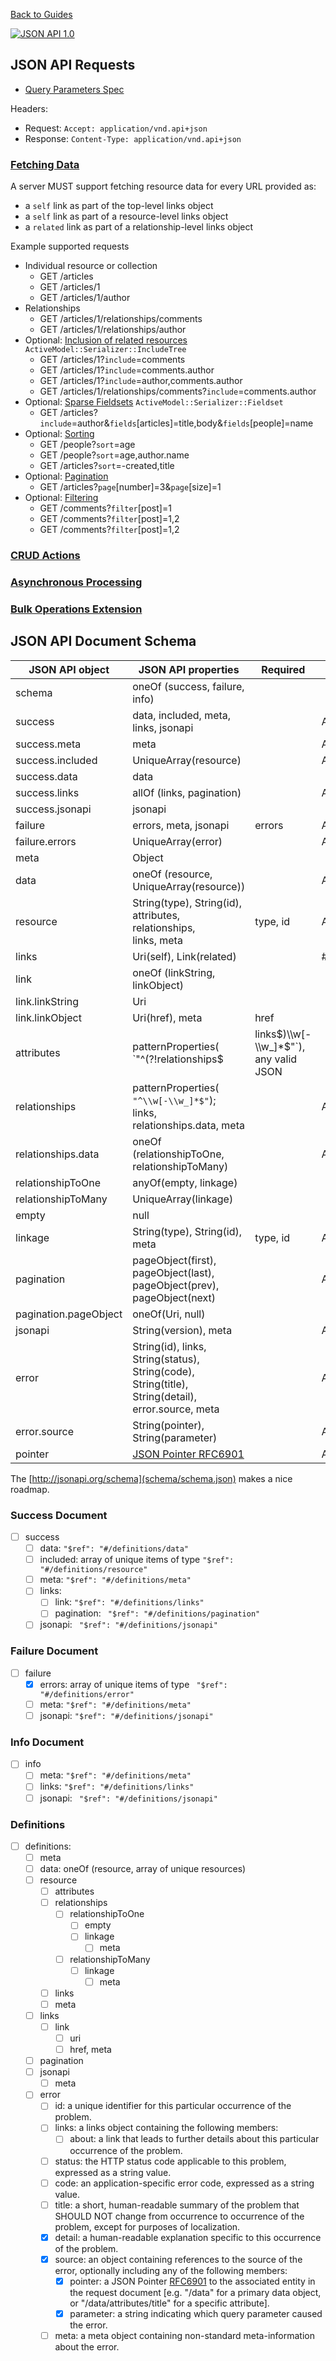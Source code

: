 [Back to Guides](../README.md)

[![JSON API 1.0](https://img.shields.io/badge/JSON%20API-1.0-lightgrey.svg)](http://jsonapi.org/)

## JSON API Requests

- [Query Parameters Spec](http://jsonapi.org/format/#query-parameters)

Headers:

- Request: `Accept: application/vnd.api+json`
- Response: `Content-Type: application/vnd.api+json`

### [Fetching Data](http://jsonapi.org/format/#fetching)

A server MUST support fetching resource data for every URL provided as:

- a `self` link as part of the top-level links object
- a `self` link as part of a resource-level links object
- a `related` link as part of a relationship-level links object

Example supported requests

- Individual resource or collection
  - GET /articles
  - GET /articles/1
  - GET /articles/1/author
- Relationships
  - GET /articles/1/relationships/comments
  - GET /articles/1/relationships/author
- Optional: [Inclusion of related resources](http://jsonapi.org/format/#fetching-includes) `ActiveModel::Serializer::IncludeTree`
  - GET /articles/1?`include`=comments
  - GET /articles/1?`include`=comments.author
  - GET /articles/1?`include`=author,comments.author
  - GET /articles/1/relationships/comments?`include`=comments.author
- Optional: [Sparse Fieldsets](http://jsonapi.org/format/#fetching-sparse-fieldsets) `ActiveModel::Serializer::Fieldset`
  - GET /articles?`include`=author&`fields`[articles]=title,body&`fields`[people]=name
- Optional: [Sorting](http://jsonapi.org/format/#fetching-sorting)
  - GET /people?`sort`=age
  - GET /people?`sort`=age,author.name
  - GET /articles?`sort`=-created,title
- Optional: [Pagination](http://jsonapi.org/format/#fetching-pagination)
  - GET /articles?`page`[number]=3&`page`[size]=1
- Optional: [Filtering](http://jsonapi.org/format/#fetching-filtering)
  - GET /comments?`filter`[post]=1
  - GET /comments?`filter`[post]=1,2
  - GET /comments?`filter`[post]=1,2

### [CRUD Actions](http://jsonapi.org/format/#crud)

### [Asynchronous Processing](http://jsonapi.org/recommendations/#asynchronous-processing)

### [Bulk Operations Extension](http://jsonapi.org/extensions/bulk/)

## JSON API Document Schema

| JSON API object       | JSON API properties                                                                                | Required | ActiveModelSerializers representation |
|-----------------------|----------------------------------------------------------------------------------------------------|----------|---------------------------------------|
| schema                | oneOf (success, failure, info)                                                                     |          |
| success               | data, included, meta, links, jsonapi                                                               |          | AM::SerializableResource
| success.meta          | meta                                                                                               |          | AMS::Adapter::Base#meta
| success.included      | UniqueArray(resource)                                                                              |          | AMS::Adapter::JsonApi#serializable_hash_for_collection
| success.data          | data                                                                                               |          |
| success.links         | allOf (links, pagination)                                                                          |          | AMS::Adapter::JsonApi#links_for
| success.jsonapi       | jsonapi                                                                                            |          |
| failure               | errors, meta, jsonapi                                                                              | errors   | AMS::Adapter::JsonApi#failure_document, #1004
| failure.errors        | UniqueArray(error)                                                                                 |          | AM::S::ErrorSerializer, #1004
| meta                  | Object                                                                                             |          | 
| data                  | oneOf (resource, UniqueArray(resource))                                                            |          | AMS::Adapter::JsonApi#serializable_hash_for_collection,#serializable_hash_for_single_resource
| resource              | String(type), String(id),<br>attributes, relationships,<br>links, meta                                   | type, id | AM::S::Adapter::JsonApi#primary_data_for
| links                 | Uri(self), Link(related)                                                                           |          | #1028, #1246, #1282
| link                  | oneOf (linkString, linkObject)                                                                     |          |
| link.linkString       | Uri                                                                                                |          |
| link.linkObject       | Uri(href), meta                                                                                    | href     |
| attributes            | patternProperties(<br>`"^(?!relationships$|links$)\\w[-\\w_]*$"`),<br>any valid JSON                      |          | AM::Serializer#attributes, AMS::Adapter::JsonApi#resource_object_for
| relationships         | patternProperties(<br>`"^\\w[-\\w_]*$"`);<br>links, relationships.data, meta                              |          | AMS::Adapter::JsonApi#relationships_for
| relationships.data    | oneOf (relationshipToOne, relationshipToMany)                                                      |          | AMS::Adapter::JsonApi#resource_identifier_for
| relationshipToOne     | anyOf(empty, linkage)                                                                              |          |
| relationshipToMany    | UniqueArray(linkage)                                                                               |          |
| empty                 | null                                                                                               |          |
| linkage               | String(type), String(id), meta                                                                     | type, id | AMS::Adapter::JsonApi#primary_data_for
| pagination            | pageObject(first), pageObject(last),<br>pageObject(prev), pageObject(next)                            |          | AMS::Adapter::JsonApi::PaginationLinks#serializable_hash
| pagination.pageObject | oneOf(Uri, null)                                                                                   |          |
| jsonapi               | String(version), meta                                                                              |          | AMS::Adapter::JsonApi::ApiObjects::JsonApi#as_json
| error                 | String(id), links, String(status),<br>String(code), String(title),<br>String(detail), error.source, meta |          | AM::S::ErrorSerializer, AMS::Adapter::JsonApi::Error.resource_errors
| error.source          | String(pointer), String(parameter)                                                                 |          | AMS::Adapter::JsonApi::Error.error_source
| pointer               | [JSON Pointer RFC6901](https://tools.ietf.org/html/rfc6901)                                        |          | AMS::JsonPointer


The [http://jsonapi.org/schema](schema/schema.json) makes a nice roadmap.

### Success Document
- [ ] success
  - [ ] data: `"$ref": "#/definitions/data"`
  - [ ] included: array of unique items of type `"$ref": "#/definitions/resource"`
  - [ ] meta: `"$ref": "#/definitions/meta"`
  - [ ] links:
    - [ ] link: `"$ref": "#/definitions/links"`
    - [ ] pagination: ` "$ref": "#/definitions/pagination"`
  - [ ] jsonapi: ` "$ref": "#/definitions/jsonapi"`

### Failure Document

- [ ] failure
  - [x] errors: array of unique items of type ` "$ref": "#/definitions/error"`
  - [ ] meta:  `"$ref": "#/definitions/meta"`
  - [ ] jsonapi: `"$ref": "#/definitions/jsonapi"`

### Info Document

- [ ] info
  - [ ] meta: `"$ref": "#/definitions/meta"`
  - [ ] links: `"$ref": "#/definitions/links"`
  - [ ] jsonapi: ` "$ref": "#/definitions/jsonapi"`

### Definitions

- [ ] definitions:
  - [ ] meta
  - [ ] data: oneOf (resource, array of unique resources)
  - [ ] resource
    - [ ] attributes
    - [ ] relationships
      - [ ] relationshipToOne
        - [ ] empty
        - [ ] linkage
          - [ ] meta
      - [ ] relationshipToMany
        - [ ] linkage
          - [ ] meta
    - [ ] links
    - [ ] meta
  - [ ] links
    - [ ] link
      - [ ] uri
      - [ ] href, meta
  - [ ] pagination
  - [ ] jsonapi
    - [ ] meta
  - [ ] error
    - [ ] id: a unique identifier for this particular occurrence of the problem.
    - [ ] links: a links object containing the following members:
      - [ ] about: a link that leads to further details about this particular occurrence of the problem.
    - [ ] status: the HTTP status code applicable to this problem, expressed as a string value.
    - [ ] code: an application-specific error code, expressed as a string value.
    - [ ] title: a short, human-readable summary of the problem that SHOULD NOT change from occurrence to occurrence of the problem, except for purposes of localization.
    - [x] detail: a human-readable explanation specific to this occurrence of the problem.
    - [x] source: an object containing references to the source of the error, optionally including any of the following members:
      -  [x] pointer: a JSON Pointer [RFC6901](https://tools.ietf.org/html/rfc6901) to the associated entity in the request document [e.g. "/data" for a primary data object, or "/data/attributes/title" for a specific attribute].
      -  [x] parameter: a string indicating which query parameter caused the error.
    - [ ] meta: a meta object containing non-standard meta-information about the error.
